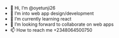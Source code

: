 - 👋 Hi, I’m @oyetunji26
- 👀 I’m into web app design/development
- 🌱 I’m currently learning react
- 💞️ I’m looking forward to collaborate on web apps
- 📫 How to reach me +2348064500750

<!---
oyetunji26/oyetunji26 is a ✨ special ✨ repository because its `README.md` (this file) appears on your GitHub profile.
You can click the Preview link to take a look at your changes.
--->

